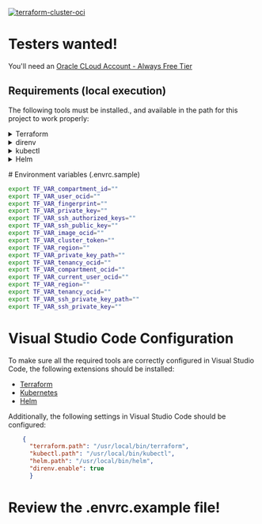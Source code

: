 [![terraform-cluster-oci](https://github.com/sredevopsdev/gitops-oci/actions/workflows/terraform-cicdv2.yaml/badge.svg)](https://github.com/sredevopsdev/gitops-oci/actions/workflows/terraform-cicdv2.yaml)

# Testers wanted!

You'll need an [Oracle CLoud Account - Always Free Tier](https://www.oracle.com/cl/cloud/free/)

## Requirements (local execution)


The following tools must be installed., and available in the path for this project to work properly:

<details>
<summary>Terraform</summary>

### macOS

```bash
    brew install terraform
```

### Linux

```bash
    
wget <https://releases.hashicorp.com/terraform/0.12.24/terraform_0.12.24_linux_amd64.zip>
unzip terraform_0.12.24_linux_amd64.zip
sudo mv terraform /usr/local/bin/

```
</details>

<details>
<summary>direnv</summary>

### macOS

```bash
    brew install direnv

```

### Linux

```bash
    sudo apt-get install direnv
```
</details>

<details>
<summary>kubectl</summary>

### macOS

```bash
brew install kubectl
```

### Linux

```bash
curl -LO "https://dl.k8s.io/release/stable.txt"
VERSION=$(cat stable.txt)
curl -LO <https://dl.k8s.io/${VERSION}/bin/linux/amd64/kubectl>
chmod +x kubectl
sudo mv kubectl /usr/local/bin/
```
</details>

<details>
<summary>Helm</summary>

### macOS

```bash
    brew install helm
```

### Linux

```bash
    wget <https://get.helm.sh/helm-v3.2.4-linux-amd64.tar.gz>
    tar -zxvf helm-v3.2.4-linux-amd64.tar.gz
    sudo mv linux-amd64/helm /usr/local/bin/
```
</details>

# Environment variables (.envrc.sample)

```bash
export TF_VAR_compartment_id=""
export TF_VAR_user_ocid=""
export TF_VAR_fingerprint=""
export TF_VAR_private_key=""
export TF_VAR_ssh_authorized_keys=""
export TF_VAR_ssh_public_key=""
export TF_VAR_image_ocid=""
export TF_VAR_cluster_token=""
export TF_VAR_region=""
export TF_VAR_private_key_path=""
export TF_VAR_tenancy_ocid=""
export TF_VAR_compartment_ocid=""
export TF_VAR_current_user_ocid=""
export TF_VAR_region=""
export TF_VAR_tenancy_ocid=""
export TF_VAR_ssh_private_key_path=""
export TF_VAR_ssh_private_key=""
```


# Visual Studio Code Configuration

To make sure all the required tools are correctly configured in Visual Studio Code, the following extensions should be installed:

- [Terraform](https://marketplace.visualstudio.com/items?itemName=mauve.terraform)
- [Kubernetes](https://marketplace.visualstudio.com/items?itemName=ms-kubernetes-tools.vscode-kubernetes-tools)
- [Helm](https://marketplace.visualstudio.com/items?itemName=tjl.vscode-helm)

Additionally, the following settings in Visual Studio Code should be configured:

```json
    {
      "terraform.path": "/usr/local/bin/terraform",
      "kubectl.path": "/usr/local/bin/kubectl",
      "helm.path": "/usr/local/bin/helm",
      "direnv.enable": true
      }

```


# Review the .envrc.example file!
